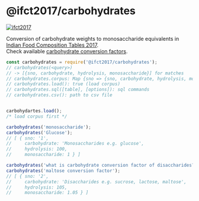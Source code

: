 # @ifct2017/carbohydrates

[![ifct2017](http://ninindia.org/images/ifct_2017.png)](https://www.npmjs.com/package/ifct2017)

Conversion of carbohydrate weights to monosaccharide equivalents in [Indian Food Composition Tables 2017].<br>
Check available [carbohydrate conversion factors].

```javascript
const carbohydrates = require('@ifct2017/carbohydrates');
// carbohydrates(<query>)
// -> [{sno, carbohydrate, hydrolysis, monosaccharide}] for matches
// carbohydrates.corpus: Map {sno => {sno, carbohydrate, hydrolysis, monosaccharide}}
// carbohydrates.load(): true (load corpus)
// carbohydrates.sql([table], [options]): sql commands
// carbohydrates.csv(): path to csv file


carbohydartes.load();
/* load corpus first */

carbohydrates('monosaccharide');
carbohydrates('Glucose');
// [ { sno: '1',
//     carbohydrate: 'Monosaccharides e.g. glucose',
//     hydrolysis: 100,
//     monosaccharide: 1 } ]

carbohydrates('what is carbohydrate conversion factor of disaccharides?');
carbohydrates('maltose conversion factor');
// [ { sno: '2',
//     carbohydrate: 'Disaccharides e.g. sucrose, lactose, maltose',
//     hydrolysis: 105,
//     monosaccharide: 1.05 } ]
```


[Indian Food Composition Tables 2017]: http://ifct2017.com/
[carbohydrate conversion factors]: https://github.com/ifct2017/carbohydrates/blob/master/index.csv
